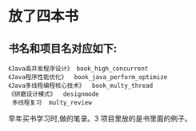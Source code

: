 放了四本书
==============
书名和项目名对应如下:
--------------
```
《Java高并发程序设计》 book_high_concurrent
《Java程序性能优化》  book_java_perform_optimize
《Java多线程编程核心技术》  book_multy_thread
《研磨设计模式》  designmode 
 多线程复习  multy_review
```

早年买书学习时,做的笔录。3
项目里放的是书里面的例子。
